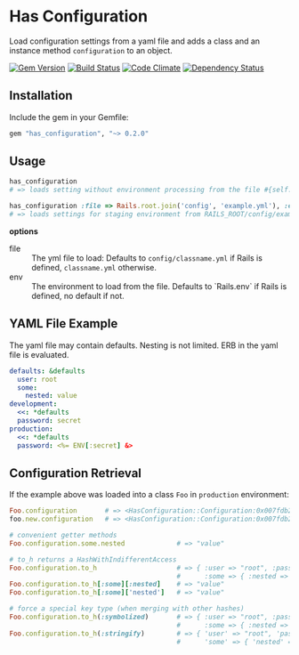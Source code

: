 Has Configuration
=================

Load configuration settings from a yaml file and adds a class and an instance method `configuration` to an object.

[![Gem Version](https://badge.fury.io/rb/has_configuration.png)](http://badge.fury.io/rb/has_configuration)
[![Build Status](https://travis-ci.org/spickermann/has_configuration.png)](https://travis-ci.org/spickermann/has_configuration)
[![Code Climate](https://codeclimate.com/github/spickermann/has_configuration.png)](https://codeclimate.com/github/spickermann/has_configuration)
[![Dependency Status](https://gemnasium.com/spickermann/has_configuration.png)](https://gemnasium.com/spickermann/has_configuration)

Installation
------------

Include the gem in your Gemfile:

```ruby
gem "has_configuration", "~> 0.2.0"
```

Usage
-----

```ruby
has_configuration
# => loads setting without environment processing from the file #{self.class.name.downcase}.yml

has_configuration :file => Rails.root.join('config', 'example.yml'), :env => 'staging'
# => loads settings for staging environment from RAILS_ROOT/config/example.yml file
```

**options**

<dl>
<dt>file</dt>
<dd>
  The yml file to load: Defaults to <code>config/classname.yml</code> if Rails is
  defined, <code>classname.yml</code> otherwise.
</dd>
<dt>env</dt>
<dd>
  The environment to load from the file. Defaults to `Rails.env` if Rails is defined, no default if not.
</dd>

YAML File Example
-----------------

The yaml file may contain defaults. Nesting is not limited. ERB in the yaml file is evaluated.

```yaml
defaults: &defaults
  user: root
  some:
    nested: value
development:
  <<: *defaults
  password: secret
production:
  <<: *defaults
  password: <%= ENV[:secret] &>
```

Configuration Retrieval
-----------------------

If the example above was loaded into a class `Foo` in `production` environment:

```ruby
Foo.configuration       # => <HasConfiguration::Configuration:0x007fdb23043138>
foo.new.configuration   # => <HasConfiguration::Configuration:0x007fdb23043138>

# convenient getter methods
Foo.configuration.some.nested             # => "value"

# to_h returns a HashWithIndifferentAccess
Foo.configuration.to_h                    # => { :user => "root", :password => "prod-secret"
                                          #      :some => { :nested => "value" } }
Foo.configuration.to_h[:some][:nested]    # => "value"
Foo.configuration.to_h[:some]['nested']   # => "value"

# force a special key type (when merging with other hashes)
Foo.configuration.to_h(:symbolized)       # => { :user => "root", :password => "prod-secret"
                                          #      :some => { :nested => "value" } }
Foo.configuration.to_h(:stringify)        # => { 'user' => "root", 'password' => "prod-secret"
                                          #      'some' => { 'nested' => "value" } }
```
